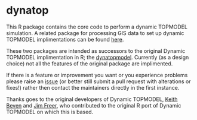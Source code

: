 # dynatop

This R package contains the core code to perform a dynamic TOPMODEL
simulation. A related package for processing GIS data to set up dynamic TOPMODEL
implimentations can be found
[here](https://waternumbers.github.io/dynatopGIS).

These two packages are intended as successors to the original Dynamic TOPMODEL implimentation in R;
the [dynatopmodel](https://CRAN.R-project.org/package=dynatopmodel). Currently
(as a design choice) not all the features of the original package are
implimented. 

If there is a feature or improvement you want or you experience problems
please raise an [issue](https://​github.com/​waternumbers/​dynatop/​issues)
(or better still submit a pull request with alterations or fixes!) rather then contact the
maintainers directly in the first instance.

Thanks goes to the original developers of Dynamic TOPMODEL, [Keith
Beven](https://www.lancaster.ac.uk/lec/about-us/people/keith-beven) and [Jim
Freer](http://www.bristol.ac.uk/geography/people/jim-e-freer/index.html), who
contributed to the original R port of Dynamic TOPMODEL on which this is based.
